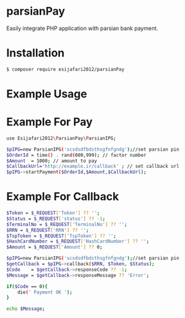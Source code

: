 # parsianPay
Easily integrate PHP application with parsian bank payment.

# Installation
``` bash
$ composer require esijafari2012/parsianPay
```

# Example Usage
# Example For Pay

``` bash
use Esijafari2012\ParsianPay\ParsianIPG;

$pIPG=new ParsianIPG('scsdsdfbdsthsgfnfgndg');//set parsian pin
$OrderId = time() . rand(000,999); // factor number
$Amount  = 1000; // amount to pay
$CallbackUrl='http://example.ir/callback' ; // set callback url
$pIPG->startPayment($OrderId,$Amount,$CallbackUrl);
```

# Example For Callback
``` bash
$Token = $_REQUEST['Token'] ?? '';
$Status = $_REQUEST['status'] ?? -1;
$TerminalNo = $_REQUEST['TerminalNo'] ?? '';
$RRN = $_REQUEST['RRN'] ?? '';
$TspToken = $_REQUEST['TspToken'] ?? '';
$HashCardNumber = $_REQUEST['HashCardNumber'] ?? '';
$Amount = $_REQUEST['Amount'] ?? 0;

$pIPG=new ParsianIPG('scsdsdfbdsthsgfnfgndg');//set parsian pin
$getCallback = $pIPG->callback($RRN, $Token, $Status);
$Code    = $getCallback->responseCode ?? -1;
$Message = $getCallback->responseMessage ?? 'Error';

if($Code == 0){
    die(' Payment OK ');
}

echo $Message;
```
